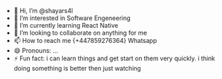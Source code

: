 - 👋 Hi, I’m @shayars4l
- 👀 I’m interested in Software Engeneering 
- 🌱 I’m currently learning React Native 
- 💞️ I’m looking to collaborate on anything for me 
- 📫 How to reach me {+447859276364} Whatsapp
- 😄 Pronouns: ...
- ⚡ Fun fact: i can learn things and get start on them very quickly. i think doing something is better then just watching 

<!---
shayars4l/shayars4l is a ✨ special ✨ repository because its `README.md` (this file) appears on your GitHub profile.
You can click the Preview link to take a look at your changes.
--->
